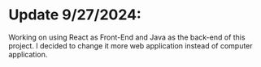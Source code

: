 # Update 9/27/2024:
Working on using React as Front-End and Java as the back-end of this project. 
I decided to change it more web application instead of computer application.
